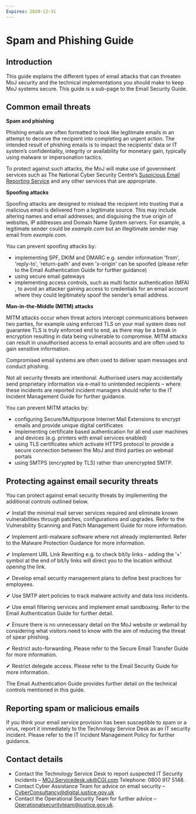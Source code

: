 ```yaml
---
Expires: 2020-12-31
---
```


# Spam and Phishing Guide

## Introduction

This guide explains the different types of email attacks that can threaten MoJ security and the technical implementations you should make to keep MoJ systems secure. This guide is a sub-page to the Email Security Guide.

## Common email threats

**Spam and phishing**

Phishing emails are often formatted to look like legitimate emails in an attempt to deceive the recipient into completing an urgent action. The intended result of phishing emails is to impact the recipients’ data or IT system’s confidentiality, integrity or availability for monetary gain, typically using malware or impersonation tactics.

To protect against such attacks, the MoJ will make use of government services such as The National Cyber Security Centre’s [Suspicious Email Reporting Service](mailto:report@phishing.gov.uk) and any other services that are appropriate.

**Spoofing attacks**

Spoofing attacks are designed to mislead the recipient into trusting that a malicious email is delivered from a legitimate source. This may include altering names and email addresses; and disguising the true origin of websites, IP addresses and Domain Name System servers. For example, a legitimate sender could be _example.com_ but an illegitimate sender may email from _exemple.com_.

You can prevent spoofing attacks by:

* implementing SPF, DKIM and DMARC e.g. sender information 'from', 'reply-to', 'return-path' and even 'x-origin' can be spoofed (please refer to the Email Authentication Guide for further guidance)
* using secure email gateways
* implementing access controls, such as multi factor authentication (MFA) , to avoid an attacker gaining access to credentials for an email account where they could legitimately spoof the sender’s email address.

**Man-in-the-Middle (MITM) attacks**

MITM attacks occur when threat actors intercept communications between two parties, for example using enforced TLS on your mail system does not guarantee TLS is truly enforced end to end, as there may be a break in encryption resulting in data being vulnerable to compromise. MITM attacks can result in unauthorised access to email accounts and are often used to gain sensitive information.

Compromised email systems are often used to deliver spam messages and conduct phishing.

Not all security threats are intentional. Authorised users may accidentally send proprietary information via e-mail to unintended recipients – where these incidents are reported incident managers should refer to the IT Incident Management Guide for further guidance.

You can prevent MITM attacks by:

* configuring Secure/Multipurpose Internet Mail Extensions to encrypt emails and provide unique digital certificates
* implementing certificate based authentication for all end user machines and devices (e.g. printers with email services enabled)
* using TLS certificates which activate HTTPS protocol to provide a secure connection between the MoJ and third parties on webmail portals
* using SMTPS (encrypted by TLS) rather than unencrypted SMTP.

## Protecting against email security threats

You can protect against email security threats by implementing the additional controls outlined below.

 ✔ Install the minimal mail server services required and eliminate known vulnerabilities through patches, configurations and upgrades. Refer to the Vulnerability Scanning and Patch Management Guide for more information.

 ✔ Implement anti-malware software where not already implemented. Refer to the Malware Protection Guidance for more information.

 ✔ Implement URL Link Rewriting e.g. to check bit/ly links - adding the ‘+’ symbol at the end of bit/ly links will direct you to the location without opening the link.

 ✔ Develop email security management plans to define best practices for employees.

 ✔ Use SMTP alert policies to track malware activity and data loss incidents.

 ✔ Use email filtering services and implement email sandboxing. Refer to the Email Authentication Guide for further detail.

 ✔ Ensure there is no unnecessary detail on the MoJ website or webmail by considering what visitors need to know with the aim of reducing the threat of spear phishing.

 ✔ Restrict auto-forwarding. Please refer to the Secure Email Transfer Guide for more information.

 ✔ Restrict delegate access. Please refer to the Email Security Guide for more information.

The Email Authentication Guide provides further detail on the technical controls mentioned in this guide.

## Reporting spam or malicious emails

If you think your email service provision has been susceptible to spam or a virus, report it immediately to the Technology Service Desk as an IT security incident. Please refer to the IT Incident Management Policy for further guidance.


## Contact details

* Contact the Technology Service Desk to report suspected IT Security Incidents – [MOJ.Servicedesk.uk@CGI.com](mailto:MOJ.Servicedesk.uk@CGI.com) Telephone: 0800 917 5148.
* Contact Cyber Assistance Team for advice on email security – [CyberConsultancy@digital.justice.gov.uk](mailto:CyberConsultancy@digital.justice.gov.uk)
* Contact the Operational Security Team for further advice – [Operationalsecurityteam@justice.gov.uk](mailto:Operationalsecurityteam@justice.gov.uk).
